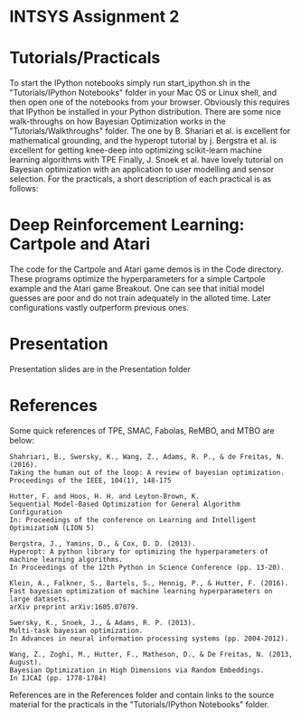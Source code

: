 
# INTSYS Assignment 2

# Tutorials/Practicals

To start the IPython notebooks simply run start_ipython.sh in the "Tutorials/IPython Notebooks" folder in your Mac OS or Linux shell, and then open one of the notebooks from your browser. Obviously this requires that IPython be installed in your Python distribution. 
There are some nice walk-throughs on how Bayesian Optimization works in the "Tutorials/Walkthroughs" folder. The one by B. Shariari et al. is excellent for mathematical grounding, and the hyperopt tutorial by j. Bergstra et al. is excellent for getting knee-deep into optimizing scikit-learn machine learning algorithms with TPE
Finally, J. Snoek et al. have lovely tutorial on Bayesian optimization with an application to user modelling and sensor selection. For the practicals, a short description of each practical is as follows:

	
# Deep Reinforcement Learning: Cartpole and Atari

The code for the Cartpole and Atari game demos is in the Code directory. These programs optimize the hyperparameters for a simple Cartpole example and the Atari game Breakout. One can see that initial model guesses are poor and do not train adequately in the alloted time.
Later configurations vastly outperform previous ones.

# Presentation

Presentation slides are in the Presentation folder

# References 

Some quick references of TPE, SMAC, Fabolas, ReMBO, and MTBO are below:

	Shahriari, B., Swersky, K., Wang, Z., Adams, R. P., & de Freitas, N. (2016). 
	Taking the human out of the loop: A review of bayesian optimization. 
	Proceedings of the IEEE, 104(1), 148-175

    Hutter, F. and Hoos, H. H. and Leyton-Brown, K.
    Sequential Model-Based Optimization for General Algorithm Configuration
    In: Proceedings of the conference on Learning and Intelligent OptimizatioN (LION 5)

    Bergstra, J., Yamins, D., & Cox, D. D. (2013).
    Hyperopt: A python library for optimizing the hyperparameters of machine learning algorithms.
    In Proceedings of the 12th Python in Science Conference (pp. 13-20).

    Klein, A., Falkner, S., Bartels, S., Hennig, P., & Hutter, F. (2016).
    Fast bayesian optimization of machine learning hyperparameters on large datasets.
    arXiv preprint arXiv:1605.07079.

    Swersky, K., Snoek, J., & Adams, R. P. (2013).
    Multi-task bayesian optimization.
    In Advances in neural information processing systems (pp. 2004-2012).
	
	Wang, Z., Zoghi, M., Hutter, F., Matheson, D., & De Freitas, N. (2013, August). 
	Bayesian Optimization in High Dimensions via Random Embeddings.
	In IJCAI (pp. 1778-1784)

References are in the References folder and contain links to the source material for the practicals in the "Tutorials/IPython Notebooks" folder.